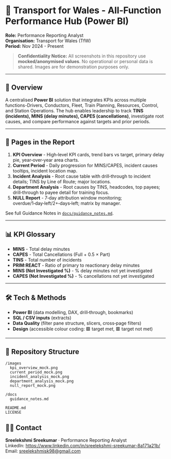 # 🚆 Transport for Wales - All‑Function Performance Hub (Power BI)

**Role:** Performance Reporting Analyst  
**Organisation:** Transport for Wales (TfW)  
**Period:** Nov 2024 - Present

> **Confidentiality Notice:** All screenshots in this repository use **mocked/anonymised values**. No operational or personal data is shared. Images are for demonstration purposes only.

---

## 📌 Overview
A centralised **Power BI** solution that integrates KPIs across multiple functions-Drivers, Conductors, Fleet, Train Planning, Resources, Control, and Station Operations. The hub enables leadership to track **TINS (incidents), MINS (delay minutes), CAPES (cancellations)**, investigate root causes, and compare performance against targets and prior periods.

---

## 🧭 Pages in the Report
1. **KPI Overview** - High‑level KPI cards, trend bars vs target, primary delay pie, year‑over‑year area charts.  
2. **Current Period** - Daily progression for MINS/CAPES, incident causes tooltips, incident location map.  
3. **Incident Analysis** - Root cause table with drill‑through to incident details; TINS by Line of Route; major locations.  
4. **Department Analysis** - Root causes by TINS, headcodes, top payees; drill‑through to payee detail for training focus.  
5. **NULL Report** - 7‑day attribution window monitoring; overdue/1‑day‑left/2+‑days‑left; matrix by manager.

See full Guidance Notes in [`docs/guidance_notes.md`](docs/guidance_notes.md).

---

## 📊 KPI Glossary
- **MINS** - Total delay minutes  
- **CAPES** - Total Cancellations (Full + 0.5 × Part)  
- **TINS** - Total number of incidents  
- **PRIM:REACT** - Ratio of primary to reactionary delay minutes  
- **MINS (Not Investigated %)** - % delay minutes not yet investigated  
- **CAPES (Not Investigated %)** - % cancellations not yet investigated  

---

## 🛠️ Tech & Methods
- **Power BI** (data modelling, DAX, drill‑through, bookmarks)  
- **SQL / CSV inputs** (extracts)  
- **Data Quality** (filter pane structure, slicers, cross‑page filters)  
- **Design** (accessible colour coding: 🟩 target met, 🟥 target not met)

---

## 📂 Repository Structure
```
/images
  kpi_overview_mock.png
  current_period_mock.png
  incident_analysis_mock.png
  department_analysis_mock.png
  null_report_mock.png

/docs
  guidance_notes.md

README.md
LICENSE

```

## 🙋‍♀️ Contact
**Sreelekshmi Sreekumar** · Performance Reporting Analyst  
LinkedIn: https://www.linkedin.com/in/sreelekshmi-sreekumar-8a171a21b/  
Email: sreelekshmisk98@gmail.com
